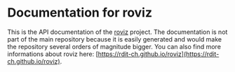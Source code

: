 # Documentation for roviz

This is the API documentation of the [roviz](https://github.com/rdit-ch/roviz) project. The documentation is not part of the main repository because it is easily generated and would make the repository several orders of magnitude bigger. You can also find more informations about roviz here: [https://rdit-ch.github.io/roviz](https://rdit-ch.github.io/roviz).
